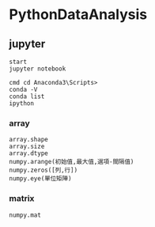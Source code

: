 # PythonDataAnalysis

## jupyter
```
start 
jupyter notebook

cmd cd Anaconda3\Scripts>
conda -V
conda list
ipython
```
### array
```
array.shape
array.size
array.dtype
numpy.arange(初始值,最大值,選項-間隔值)
numpy.zeros([列,行])
numpy.eye(單位矩陣)
```
### matrix
```
numpy.mat
```
